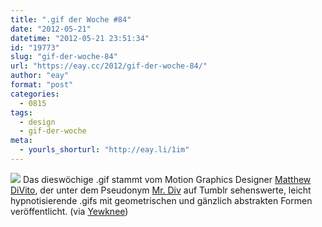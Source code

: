 ```yaml
---
title: ".gif der Woche #84"
date: "2012-05-21"
datetime: "2012-05-21 23:51:34"
id: "19773"
slug: "gif-der-woche-84"
url: "https://eay.cc/2012/gif-der-woche-84/"
author: "eay"
format: "post"
categories:
  - 0815
tags:
  - design
  - gif-der-woche
meta:
  - yourls_shorturl: "http://eay.li/1im"
---
```


![](https://eay.cc/uploads/2012/mrdiv.gif) Das dieswöchige .gif stammt vom Motion Graphics Designer [Matthew DiVito](http://cargocollective.com/matthewdivito/), der unter dem Pseudonym [Mr. Div](http://mrdiv.tumblr.com/) auf Tumblr sehenswerte, leicht hypnotisierende .gifs mit geometrischen und gänzlich abstrakten Formen veröffentlicht. (via [Yewknee](http://yewknee.com/blog/14355/))

